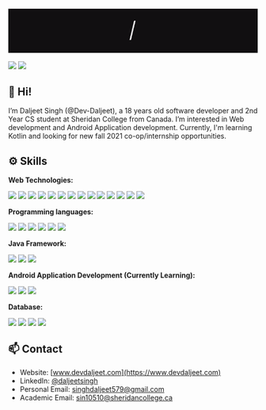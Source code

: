 ![Introduction](./intro.gif)

[![](https://img.shields.io/badge/Social-LinkedIn-informational?style=flat&logo=linkedin&logoColor=white&color=4AB197)](https://www.linkedin.com/in/daljeet-singh-/)
[![](https://img.shields.io/badge/Web-devdaljeet.com-informational?style=flat&logo=website&logoColor=white&color=4AB197)](https://devdaljeet.com)

## 👋 Hi! 
I’m Daljeet Singh (@Dev-Daljeet), a 18 years old software developer and 2nd Year CS student at Sheridan College from Canada. I’m interested in Web development and Android Application development. Currently, I'm learning Kotlin and looking for new fall 2021 co-op/internship opportunities. 

## ⚙️ Skills

**Web Technologies:**

![](https://img.shields.io/badge/Markup-HTML-informational?style=flat&logo=html5&logoColor=white&color=4AB197)
![](https://img.shields.io/badge/Style-CSS-informational?style=flat&logo=css3&logoColor=white&color=4AB197)
![](https://img.shields.io/badge/Style-Sass-informational?style=flat&logo=sass&logoColor=white&color=4AB197)
![](https://img.shields.io/badge/Style-Bootstrap-informational?style=flat&logo=bootstrap&logoColor=white&color=4AB197)
![](https://img.shields.io/badge/Code-JavaScript-informational?style=flat&logo=JavaScript&logoColor=white&color=4AB197)
![](https://img.shields.io/badge/Code-TypeScript-informational?style=flat&logo=TypeScript&logoColor=white&color=4AB197)
![](https://img.shields.io/badge/Code-jQuery-informational?style=flat&logo=jquery&logoColor=white&color=4AB197)
![](https://img.shields.io/badge/Code-AJAX-informational?style=flat&logo=ajax&logoColor=white&color=4AB197)
![](https://img.shields.io/badge/Code-React-informational?style=flat&logo=react&logoColor=white&color=4AB197)
![](https://img.shields.io/badge/Code-Redux-informational?style=flat&logo=Redux&logoColor=white&color=4AB197)
![](https://img.shields.io/badge/Code-Node.js-informational?style=flat&logo=node&logoColor=white&color=4AB197)
![](https://img.shields.io/badge/Code-PHP-informational?style=flat&logo=PHP&logoColor=white&color=4AB197)
![](https://img.shields.io/badge/Tools-WordPress-informational?style=flat&logo=WordPress&logoColor=white&color=4AB197)
![](https://img.shields.io/badge/Tools-Bubble.io-informational?style=flat&logo=bubble&logoColor=white&color=4AB197)

**Programming languages:**

![](https://img.shields.io/badge/Code-Java-informational?style=flat&logo=Java&logoColor=white&color=4AB197)
![](https://img.shields.io/badge/Code-C++-informational?style=flat&logo=C++&logoColor=white&color=4AB197)
![](https://img.shields.io/badge/Code-C-informational?style=flat&logo=c&logoColor=white&color=4AB197)
![](https://img.shields.io/badge/Code-Csharp-informational?style=flat&logo=c-sharp&logoColor=white&color=4AB197)
![](https://img.shields.io/badge/Code-Python-informational?style=flat&logo=Python&logoColor=white&color=4AB197)
![](https://img.shields.io/badge/Code-Bash_Shell-informational?style=flat&logo=bash&logoColor=white&color=4AB197)

**Java Framework:**

![](https://img.shields.io/badge/Code-SpringBoot-informational?style=flat&logo=Spring&logoColor=white&color=4AB197)
![](https://img.shields.io/badge/Code-JUnit5-informational?style=flat&logo=JUnit&logoColor=white&color=4AB197)
![](https://img.shields.io/badge/Code-JavaFX-informational?style=flat&logo=JavaFX&logoColor=white&color=4AB197)

**Android Application Development (Currently Learning):**

![](https://img.shields.io/badge/Code-Kotlin-informational?style=flat&logo=kotlin&logoColor=white&color=4AB197)
![](https://img.shields.io/badge/Markup-XML-informational?style=flat&logo=xml&logoColor=white&color=4AB197)
![](https://img.shields.io/badge/Tools-Android_Studio-informational?style=flat&logo=android&logoColor=white&color=4AB197)

**Database:**

![](https://img.shields.io/badge/DB-MongoDB-informational?style=flat&logo=MongoDB&logoColor=white&color=4AB197)
![](https://img.shields.io/badge/DB-MySQL-informational?style=flat&logo=MySQL&logoColor=white&color=4AB197)
![](https://img.shields.io/badge/DB-SQL_Server-informational?style=flat&logo=sqlserver&logoColor=white&color=4AB197)
![](https://img.shields.io/badge/Code-PL/SQL-informational?style=flat&logo=plsql&logoColor=white&color=4AB197)

## 📫 Contact
- Website: [www.devdaljeet.com](https://www.devdaljeet.com)
- LinkedIn: [@daljeetsingh](https://www.linkedin.com/in/daljeet-singh-/)
- Personal Email: singhdaljeet579@gmail.com
- Academic Email: sin10510@sheridancollege.ca





